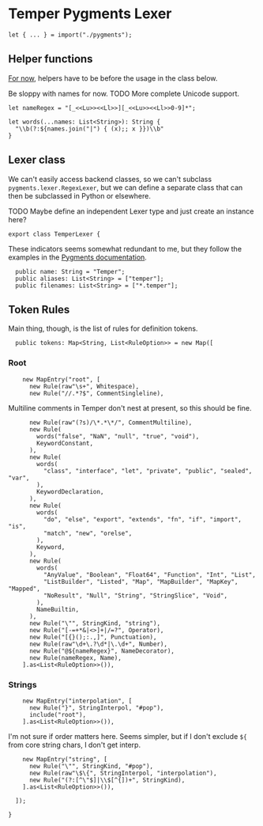 # Temper Pygments Lexer

    let { ... } = import("./pygments");

## Helper functions

[For now][issue1631], helpers have to be before the usage in the class below.

Be sloppy with names for now. TODO More complete Unicode support.

    let nameRegex = "[_<<Lu>><<Ll>>][_<<Lu>><<Ll>>0-9]*";

    let words(...names: List<String>): String {
      "\\b(?:${names.join("|") { (x);; x }})\\b"
    }

## Lexer class

We can't easily access backend classes, so we can't subclass
`pygments.lexer.RegexLexer`, but we can define a separate class that can then
be subclassed in Python or elsewhere.

TODO Maybe define an independent Lexer type and just create an instance here?

    export class TemperLexer {

These indicators seems somewhat redundant to me, but they follow the examples in
the [Pygments documentation][pygments-lexer-docs].

      public name: String = "Temper";
      public aliases: List<String> = ["temper"];
      public filenames: List<String> = ["*.temper"];

## Token Rules

Main thing, though, is the list of rules for definition tokens.

      public tokens: Map<String, List<RuleOption>> = new Map([

### Root

        new MapEntry("root", [
          new Rule(raw"\s+", Whitespace),
          new Rule("//.*?$", CommentSingleline),

Multiline comments in Temper don't nest at present, so this should be fine.

          new Rule(raw"(?s)/\*.*\*/", CommentMultiline),
          new Rule(
            words("false", "NaN", "null", "true", "void"),
            KeywordConstant,
          ),
          new Rule(
            words(
              "class", "interface", "let", "private", "public", "sealed", "var",
            ),
            KeywordDeclaration,
          ),
          new Rule(
            words(
              "do", "else", "export", "extends", "fn", "if", "import", "is",
              "match", "new", "orelse",
            ),
            Keyword,
          ),
          new Rule(
            words(
              "AnyValue", "Boolean", "Float64", "Function", "Int", "List",
              "ListBuilder", "Listed", "Map", "MapBuilder", "MapKey", "Mapped",
              "NoResult", "Null", "String", "StringSlice", "Void",
            ),
            NameBuiltin,
          ),
          new Rule("\"", StringKind, "string"),
          new Rule("[-=+*&|<>]+|/=?", Operator),
          new Rule("[{}();:.,]", Punctuation),
          new Rule(raw"\d+\.?\d*|\.\d+", Number),
          new Rule("@${nameRegex}", NameDecorator),
          new Rule(nameRegex, Name),
        ].as<List<RuleOption>>()),

### Strings

        new MapEntry("interpolation", [
          new Rule("}", StringInterpol, "#pop"),
          include("root"),
        ].as<List<RuleOption>>()),

I'm not sure if order matters here. Seems simpler, but if I don't exclude `${`
from core string chars, I don't get interp.

        new MapEntry("string", [
          new Rule("\"", StringKind, "#pop"),
          new Rule(raw"\$\{", StringInterpol, "interpolation"),
          new Rule("(?:[^\"$]|\\$[^{])+", StringKind),
        ].as<List<RuleOption>>()),

      ]);

    }

[issue1631]: https://github.com/temper-lang/temper/issues/1631
[pygments-lexer-docs]: https://pygments.org/docs/lexerdevelopment/
